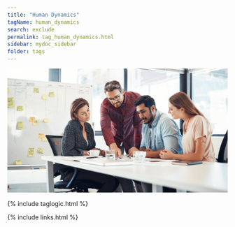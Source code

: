 ```yaml
---
title: "Human Dynamics"
tagName: human_dynamics
search: exclude
permalink: tag_human_dynamics.html
sidebar: mydoc_sidebar
folder: tags
---
```


![Human Dynamics](media/human_dynamics_m_002.png)

{% include taglogic.html %}

{% include links.html %}